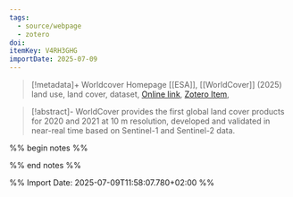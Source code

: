 ```yaml
---
tags:
  - source/webpage
  - zotero
doi: 
itemKey: V4RH3GHG
importDate: 2025-07-09
---
```

>[!metadata]+
> Worldcover Homepage
> [[ESA]], 
> [[WorldCover]] (2025)
> land use, land cover, dataset, 
> [Online link](https://esa-worldcover.org/en), [Zotero Item](zotero://select/library/items/V4RH3GHG),

>[!abstract]-
>WorldCover provides the first global land cover products for 2020 and 2021 at 10 m resolution, developed and validated in near-real time based on Sentinel-1 and Sentinel-2 data.

%% begin notes %%

%% end notes %%

%% Import Date: 2025-07-09T11:58:07.780+02:00 %%
